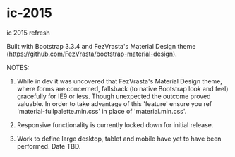 # ic-2015
ic 2015 refresh

Built with Bootstrap 3.3.4 and FezVrasta's Material Design theme (https://github.com/FezVrasta/bootstrap-material-design).


NOTES:

1) While in dev it was uncovered that FezVrasta's Material Design theme, where forms are concerned, 
fallsback (to native Bootstrap look and feel) gracefully for IE9 or less.  Though unexpected the outcome proved valuable.
In order to take advantage of this 'feature' ensure you ref 'material-fullpalette.min.css' in place of 'material.min.css'.

2) Responsive functionality is currently locked down for initial release.

3) Work to define large desktop, tablet and mobile have yet to have been performed.  Date TBD.
